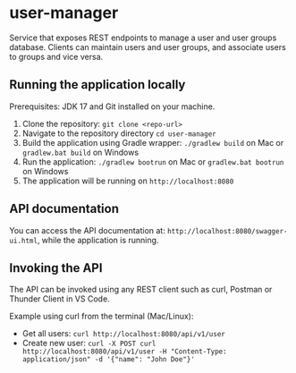 # user-manager

Service that exposes REST endpoints to manage a user and user groups database.
Clients can maintain users and user groups, and associate users to groups and vice versa.

## Running the application locally
Prerequisites: JDK 17 and Git installed on your machine.

1. Clone the repository: `git clone <repo-url>`
2. Navigate to the repository directory `cd user-manager`
3. Build the application using Gradle wrapper: `./gradlew build` on Mac or `gradlew.bat build` on Windows
4. Run the application: `./gradlew bootrun` on Mac or `gradlew.bat bootrun` on Windows
5. The application will be running on `http://localhost:8080`

## API documentation
You can access the API documentation at: `http://localhost:8080/swagger-ui.html`,
while the application is running.

## Invoking the API
The API can be invoked using any REST client such as curl, Postman or Thunder Client in VS Code.

Example using curl from the terminal (Mac/Linux):
- Get all users:
  `curl http://localhost:8080/api/v1/user`
- Create new user:
  `curl -X POST curl http://localhost:8080/api/v1/user -H "Content-Type: application/json" -d '{"name": "John Doe"}'`